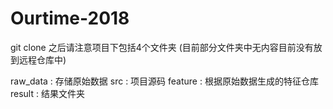 # Ourtime-2018

git clone 之后请注意项目下包括4个文件夹 (目前部分文件夹中无内容目前没有放到远程仓库中)

raw_data : 存储原始数据
src : 项目源码
feature : 根据原始数据生成的特征仓库
result : 结果文件夹
